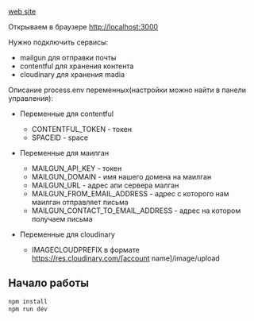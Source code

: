 [web site](https://mrdramm.netlify.app/)

Открываем в браузере [http://localhost:3000](http://localhost:3000)

Нужно подключить сервисы:
* mailgun для отправки почты
* contentful для хранения контента
* cloudinary для хранения madia 

Описание process.env переменных(настройки можно найти в панели управления):

* Переменные для contentful
  * CONTENTFUL_TOKEN - токен
  * SPACEID - space

* Переменные для маилган
  * MAILGUN_API_KEY - токен
  * MAILGUN_DOMAIN - имя нашего домена на маилган
  * MAILGUN_URL - адрес апи сервера малган
  * MAILGUN_FROM_EMAIL_ADDRESS - адрес с которого нам маилган отправляет письма
  * MAILGUN_CONTACT_TO_EMAIL_ADDRESS - адрес на котором получаем письма

* Переменные для cloudinary
  * IMAGECLOUDPREFIX в формате  https://res.cloudinary.com/[account name]/image/upload

## Начало работы

```bash
npm install
npm run dev
```